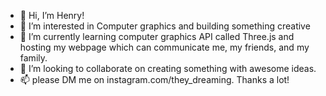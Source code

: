 - 👋 Hi, I’m Henry!
- 👀 I’m interested in Computer graphics and building something creative 
- 🌱 I’m currently learning computer graphics API called Three.js and hosting my webpage which can communicate me, my friends, and my family.
- 💞️ I’m looking to collaborate on creating something with awesome ideas.
- 📫 please DM me on instagram.com/they_dreaming. Thanks a lot!

<!---
taeukShin123/taeukShin123 is a ✨ special ✨ repository because its `README.md` (this file) appears on your GitHub profile.
You can click the Preview link to take a look at your changes.
--->
